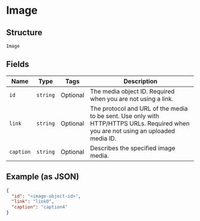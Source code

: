 
# Image

## Structure

`Image`

## Fields

| Name | Type | Tags | Description |
|  --- | --- | --- | --- |
| `id` | `string` | Optional | The media object ID. Required when you are not using a link. |
| `link` | `string` | Optional | The protocol and URL of the media to be sent. Use only with HTTP/HTTPS URLs. Required when you are not using an uploaded media ID. |
| `caption` | `string` | Optional | Describes the specified image media. |

## Example (as JSON)

```json
{
  "id": "<image-object-id>",
  "link": "link0",
  "caption": "caption4"
}
```

